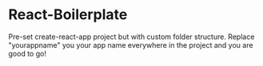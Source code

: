 # React-Boilerplate
Pre-set create-react-app project but with custom folder structure. Replace "yourappname" you your app name everywhere in the project and you are good to go!

